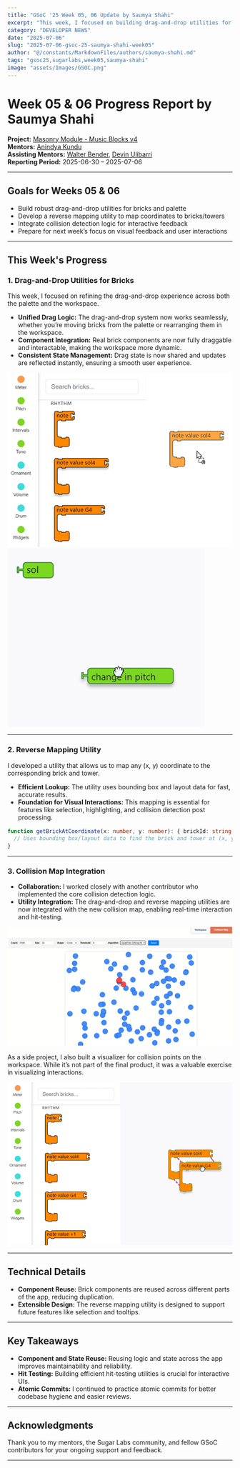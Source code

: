 ```yaml
---
title: "GSoC '25 Week 05, 06 Update by Saumya Shahi"
excerpt: "This week, I focused on building drag-and-drop utilities for bricks, developed a reverse mapping utility for coordinate-to-brick/tower lookup, and integrated these with the new collision map. Next up: visual interactions and user feedback!"
category: "DEVELOPER NEWS"
date: "2025-07-06"
slug: "2025-07-06-gsoc-25-saumya-shahi-week05"
author: "@/constants/MarkdownFiles/authors/saumya-shahi.md"
tags: "gsoc25,sugarlabs,week05,saumya-shahi"
image: "assets/Images/GSOC.png"
---
```


<!-- markdownlint-disable -->

# Week 05 & 06 Progress Report by Saumya Shahi

**Project:** [Masonry Module - Music Blocks v4](https://github.com/sugarlabs/musicblocks-v4)  
**Mentors:** [Anindya Kundu](https://github.com/meganindya/)  
**Assisting Mentors:** [Walter Bender](https://github.com/walterbender), [Devin Ulibarri](https://github.com/pikurasa)  
**Reporting Period:** 2025-06-30 – 2025-07-06

---

## Goals for Weeks 05 & 06

- Build robust drag-and-drop utilities for bricks and palette
- Develop a reverse mapping utility to map coordinates to bricks/towers
- Integrate collision detection logic for interactive feedback
- Prepare for next week’s focus on visual feedback and user interactions

---

## This Week's Progress

### 1. **Drag-and-Drop Utilities for Bricks**

This week, I focused on refining the drag-and-drop experience across both the palette and the workspace.  
- **Unified Drag Logic:** The drag-and-drop system now works seamlessly, whether you’re moving bricks from the palette or rearranging them in the workspace.
- **Component Integration:** Real brick components are now fully draggable and interactable, making the workspace more dynamic.
- **Consistent State Management:** Drag state is now shared and updates are reflected instantly, ensuring a smooth user experience.

![Drag-and-Drop from Palette](assets/Images/dragFromPallette.png)  
![Drag-and-Drop on Workspace](assets/Images/dragAroundWorkspace.png)

---

### 2. **Reverse Mapping Utility**

I developed a utility that allows us to map any (x, y) coordinate to the corresponding brick and tower.  
- **Efficient Lookup:** The utility uses bounding box and layout data for fast, accurate results.
- **Foundation for Visual Interactions:** This mapping is essential for features like selection, highlighting, and collision detection post processing.

```typescript
function getBrickAtCoordinate(x: number, y: number): { brickId: string, towerId: string } | null {
  // Uses bounding box/layout data to find the brick and tower at (x, y)
}
```

---

### 3. **Collision Map Integration**

- **Collaboration:** I worked closely with another contributor who implemented the core collision detection logic.
- **Utility Integration:** The drag-and-drop and reverse mapping utilities are now integrated with the new collision map, enabling real-time interaction and hit-testing.

![Collision Map](assets/Images/collision.png)

As a side project, I also built a visualizer for collision points on the workspace. While it’s not part of the final product, it was a valuable exercise in visualizing interactions.

![Drag-and-Drop on Workspace with collision detection](assets/Images/collisionVisual.png)

---

## Technical Details

- **Component Reuse:** Brick components are reused across different parts of the app, reducing duplication.
- **Extensible Design:** The reverse mapping utility is designed to support future features like selection and tooltips.

---

## Key Takeaways

- **Component and State Reuse:** Reusing logic and state across the app improves maintainability and reliability.
- **Hit Testing:** Building efficient hit-testing utilities is crucial for interactive UIs.
- **Atomic Commits:** I continued to practice atomic commits for better codebase hygiene and easier reviews.

---

## Acknowledgments

Thank you to my mentors, the Sugar Labs community, and fellow GSoC contributors for your ongoing support and feedback.

---

<!-- markdownlint-enable -->